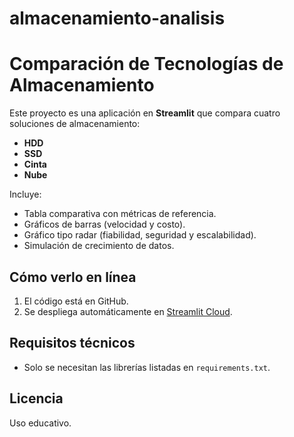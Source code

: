 # almacenamiento-analisis
# Comparación de Tecnologías de Almacenamiento

Este proyecto es una aplicación en **Streamlit** que compara cuatro soluciones de almacenamiento:

- **HDD**
- **SSD**
- **Cinta**
- **Nube**

Incluye:

- Tabla comparativa con métricas de referencia.
- Gráficos de barras (velocidad y costo).
- Gráfico tipo radar (fiabilidad, seguridad y escalabilidad).
- Simulación de crecimiento de datos.

## Cómo verlo en línea
1. El código está en GitHub.
2. Se despliega automáticamente en [Streamlit Cloud](https://streamlit.io/cloud).

## Requisitos técnicos
- Solo se necesitan las librerías listadas en `requirements.txt`.

## Licencia
Uso educativo.
